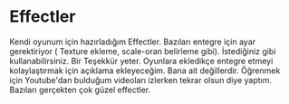 # Effectler
Kendi oyunum için hazırladığım Effectler. Bazıları entegre için ayar gerektiriyor ( Texture ekleme, scale-oran belirleme gibi). İstediğiniz gibi kullanabilirsiniz. Bir Teşekkür yeter. Oyunlara ekledikçe entegre etmeyi kolaylaştırmak için açıklama ekleyeceğim.
Bana ait değillerdir. Öğrenmek için Youtube'dan bulduğum videoları izlerken tekrar olsun diye yaptım. Bazıları gerçekten çok güzel effectler.
